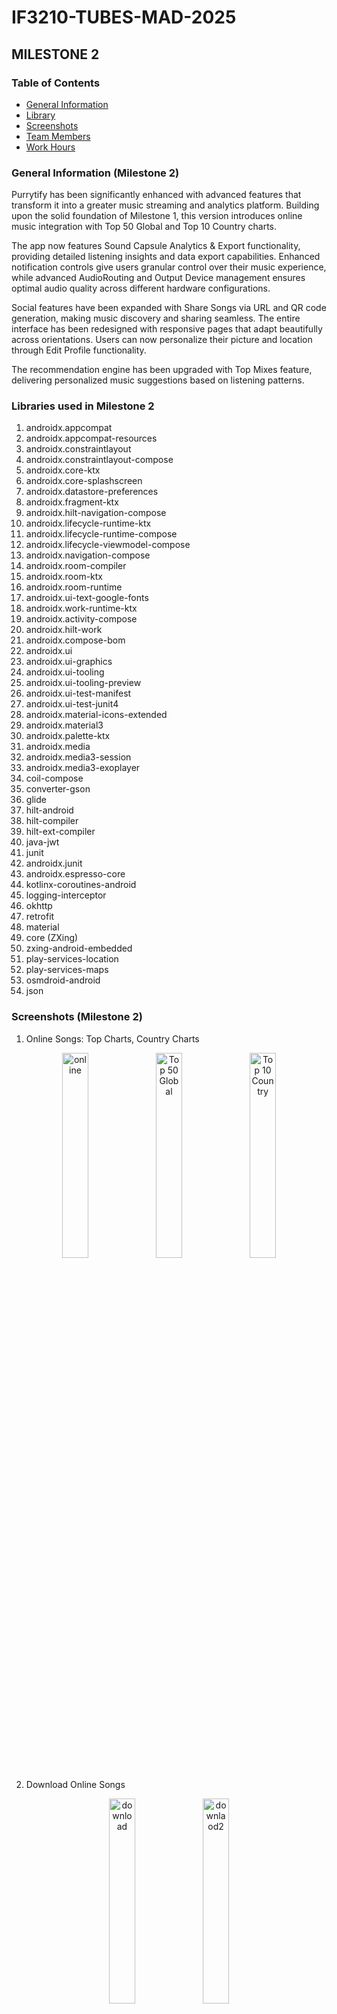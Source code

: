 # IF3210-TUBES-MAD-2025

## MILESTONE 2

### Table of Contents
- [General Information](#general-information-milestone-2)
- [Library](#libraries-used-in-milestone-2)
- [Screenshots](#screenshots-milestone-2)
- [Team Members](#team-members-milestone-2)
- [Work Hours](#work-hours-milestone-2)

### General Information (Milestone 2)
Purrytify has been significantly enhanced with advanced features that transform it into a greater music streaming and analytics platform. Building upon the solid foundation of Milestone 1, this version introduces online music integration with Top 50 Global and Top 10 Country charts.

The app now features Sound Capsule Analytics & Export functionality, providing detailed listening insights and data export capabilities. Enhanced notification controls give users granular control over their music experience, while advanced AudioRouting and Output Device management ensures optimal audio quality across different hardware configurations.

Social features have been expanded with Share Songs via URL and QR code generation, making music discovery and sharing seamless. The entire interface has been redesigned with responsive pages that adapt beautifully across orientations. Users can now personalize their picture and location through Edit Profile functionality.

The recommendation engine has been upgraded with Top Mixes feature, delivering personalized music suggestions based on listening patterns.

### Libraries used in Milestone 2
1. androidx.appcompat
2. androidx.appcompat-resources
3. androidx.constraintlayout
4. androidx.constraintlayout-compose
5. androidx.core-ktx
6. androidx.core-splashscreen
7. androidx.datastore-preferences
8. androidx.fragment-ktx
9. androidx.hilt-navigation-compose
10. androidx.lifecycle-runtime-ktx
11. androidx.lifecycle-runtime-compose
12. androidx.lifecycle-viewmodel-compose
13. androidx.navigation-compose
14. androidx.room-compiler
15. androidx.room-ktx
16. androidx.room-runtime
17. androidx.ui-text-google-fonts
18. androidx.work-runtime-ktx
19. androidx.activity-compose
20. androidx.hilt-work
21. androidx.compose-bom
22. androidx.ui
23. androidx.ui-graphics
24. androidx.ui-tooling
25. androidx.ui-tooling-preview
26. androidx.ui-test-manifest
27. androidx.ui-test-junit4
28. androidx.material-icons-extended
29. androidx.material3
30. androidx.palette-ktx
31. androidx.media
32. androidx.media3-session
33. androidx.media3-exoplayer
34. coil-compose
35. converter-gson
36. glide
37. hilt-android
38. hilt-compiler
39. hilt-ext-compiler
40. java-jwt
41. junit
42. androidx.junit
43. androidx.espresso-core
44. kotlinx-coroutines-android
45. logging-interceptor
46. okhttp
47. retrofit
48. material
49. core (ZXing)
50. zxing-android-embedded
51. play-services-location
52. play-services-maps
53. osmdroid-android
54. json

### Screenshots (Milestone 2)
1. Online Songs: Top Charts, Country Charts
<div align="center">
  <img src="screenshot/milestone2/home3.png" alt="online" width="29%"/>
  <img src="screenshot/milestone2/top50global.png" alt="Top 50 Global" width="29%"/>
  <img src="screenshot/milestone2/top10country.png" alt="Top 10 Country" width="29%"/>
</div>
<br>

2. Download Online Songs
<div align="center">
  <img src="screenshot/milestone2/download1.png" alt="download" width="29%"/>
  <img src="screenshot/milestone2/download2.png" alt="downlaod2" width="29%"/>
</div>
<br>

3. Sound Capsule Analytics & Export
<div align="center">
  <img src="screenshot/milestone2/analytics.png" alt="Sound Capsule Analytics" width="29.8%"/>
  <img src="screenshot/milestone2/export.png" alt="Export Data" width="29.8%"/>
</div>
<br>

4. Sound Capsule Analytics: Time Listened, Top Artist, Top Songs
<div align="center">
  <img src="screenshot/milestone2/time.png" alt="Sound Capsule Analytics" width="29.8%"/>
  <img src="screenshot/milestone2/topa.png" alt="Export Data" width="29.8%"/>
  <img src="screenshot/milestone2/tops.png" alt="Export Data" width="29.8%"/>
</div>
<br>

5. Notification Controls (Virtual Device, Realme Device, Lock Screen)
<div align="center">
  <img src="screenshot/milestone2/notifications.png" alt="Notification Controls" width="29%"/>
  <img src="screenshot/milestone2/notif2.jpg" alt="Notification Controls" width="29%"/>
  <img src="screenshot/milestone2/notif3.jpg" alt="Notification Controls" width="29%"/>
</div>
<br>

6. Audio Routing & Output Device:
<div align="center">
  <img src="screenshot/milestone2/audiorouting.png" alt="Audio Routing" width="30%"/>
  <img src="screenshot/milestone2/outputdevice.png" alt="Output Device" width="30%"/>
</div>
<br>

7. Social Features: Share via URL, QR Code Generation
<div align="center">
  <img src="screenshot/milestone2/share.png" alt="Share URL" width="24%"/>
  <img src="screenshot/milestone2/share2.png" alt="Share URL" width="24.8%"/>
  <img src="screenshot/milestone2/url.png" alt="Share URL" width="24%"/>
  <img src="screenshot/milestone2/qr.png" alt="QR Share" width="24%"/>
</div>
<br>

8. QR Scanner:
<div align="center">
  <img src="screenshot/milestone2/scan.png" alt="Share URL" width="24%"/>
</div>
<br>

9. Edit Profile: Picture (Gallery, Camera)
<div align="center">
  <img src="screenshot/milestone2/editprofile.png" alt="Responsive Design" width="29%"/>
  <img src="screenshot/milestone2/gallery.png" alt="Responsive Layout" width="30%"/>
  <img src="screenshot/milestone2/camera.png" alt="Edit Profile" width="29.8%"/>
</div>
<br>

10. Edit Profile: Location (Dropdown, Auto, Pinpoint)
<div align="center">
  <img src="screenshot/milestone2/auto.png" alt="Responsive Design" width="30%"/>
  <img src="screenshot/milestone2/map.png" alt="Responsive Layout" width="30%"/>
</div>
<br>

11. Responsive Design:
<div>
  <img src="screenshot/milestone2/r1.png" alt="Responsive Design" width="90%" /><br />
  <img src="screenshot/milestone2/r2.png" alt="Responsive Layout" width="90%" /><br />
  <img src="screenshot/milestone2/r3.png" alt="responsive layout" width="90%" />
  <img src="screenshot/milestone2/r4.png" alt="Responsive Design" width="90%" /><br />
  <img src="screenshot/milestone2/r5.png" alt="Responsive Layout" width="90%" /><br />
  <img src="screenshot/milestone2/r6.png" alt="responsive layout" width="90%" />
  <img src="screenshot/milestone2/r7.png" alt="Responsive Design" width="90%" /><br />
  <img src="screenshot/milestone2/r8.png" alt="Responsive Layout" width="90%" /><br />
  <img src="screenshot/milestone2/r9.png" alt="responsive layout" width="90%" />
  <img src="screenshot/milestone2/r10.png" alt="responsive layout" width="90%" />
</div>
<br>

12. Recommendation: Top Mixes
<div align="center">
  <img src="screenshot/milestone2/topmixes2.png" alt="Top Mixes" width="29%"/>
</div>

### Project Status (Milestone 2)
Project is complete with advanced features

### Team Members (Milestone 2)
| **NIM**  |           **Nama**            | **Contributions**                                             |
| :------: | :---------------------------: | ------------------------------------------------------------- |
| 13522020 | Aurelius Justin Philo Fanjaya |  Sound capsule, time listened, top songs, top artist, audio routing                                           |
| 13522074 |    Muhammad Naufal Aulia      | Notification controls, QR code scanner, edit profile, online songs UI, sound capsule UI (sound capsule, time listened, top songs, top artist page), all page responsive                                                               |
| 13522090 |        Fedrianz Dharma        |  Online Songs, Download Song, Share URL, Share QR, Recommendation                              |

### Work Hours (Milestone 2)
| **NIM**  |           **Nama**            | **Work Hours**    |
| :------: | :---------------------------: | ----------------- |
| 13522020 | Aurelius Justin Philo Fanjaya |      42         |
| 13522074 |    Muhammad Naufal Aulia      |      73         |
| 13522090 |        Fedrianz Dharma        |      50          |

---

## MILESTONE 1

### Table of Contents
- [General Information](#general-information-milestone-1)
- [Library](#libraries-used-in-milestone-1)
- [Screenshots](#screenshots-milestone-1)
- [Team Members](#team-members-milestone-1)
- [Work Hours](#work-hours-milestone-1)

### General Information (Milestone 1)
Purrytify is a feature-rich Android music player app developed to demonstrate core mobile development principles. It implements secure login with JWT-based authentication, token refresh handling, and secure local storage.

The app features a bottom navigation bar with Home, Library, and Profile sections. Home displays recently played and new songs. Library shows all songs and liked songs using RecyclerView, with instant playback support. A Mini Player persists across views, while the full Now Playing screen provides playback controls and a seekable progress bar.

Users can upload songs from external storage, with metadata auto-filled using MediaMetadataRetriever. Uploaded tracks are stored using RoomDatabase, with support for edit/delete. The Profile screen fetches user data via protected endpoints and shows listening stats.

Background services monitor token expiry and refresh when needed. The app also detects network status in real time, handling offline states gracefully with fallback UI.

### Libraries used in Milestone 1
1. androidx.appcompat
2. androidx.appcompat-resources
3. androidx.constraintlayout
4. androidx.constraintlayout-compose
5. androidx.core-ktx
6. androidx.core-splashscreen
7. androidx.datastore-preferences
8. androidx.fragment-ktx
9. androidx.hilt-navigation-compose
10. androidx.lifecycle-runtime-ktx
11. androidx.lifecycle-runtime-compose
12. androidx.lifecycle-viewmodel-compose
13. androidx.navigation-compose
14. androidx.room-compiler
15. androidx.room-ktx
16. androidx.room-runtime
17. androidx.ui-text-google-fonts
18. androidx.work-runtime-ktx
19. androidx.activity-compose
20. androidx.hilt-work
21. androidx.compose-bom
22. androidx.ui
23. androidx.ui-graphics
24. androidx.ui-tooling
25. androidx.ui-tooling-preview
26. androidx.ui-test-manifest
27. androidx.ui-test-junit4
28. androidx.material-icons-extended
29. androidx.material3
30. coil-compose
31. converter-gson
32. glide
33. hilt-android
34. hilt-compiler
35. hilt-ext-compiler
36. java-jwt
37. junit
38. androidx.junit
39. androidx.espresso-core
40. kotlinx-coroutines-android
41. logging-interceptor
42. okhttp
43. retrofit
44. material
45. androidx.media3-session
46. androidx.media3-exoplayer

### Screenshots (Milestone 1)
1. Main Pages: Login, Home Screen, Library Screen, Profile Screen
<div align="center">
  <img src="screenshot/login.png" alt="Login" width="23%"/>
  <img src="screenshot/home.png" alt="Home" width="23%"/>
  <img src="screenshot/library.png" alt="Library" width="23%"/>
  <img src="screenshot/profile.png" alt="Profile" width="23%"/>
</div>
<br>

2. Library (Liked Tab)
<div align="center">
  <img src="screenshot/liked.png" alt="Home Screen" width="29.8%"/>
</div>
<br>

3. Player, Miniplayer
<div align="center">
  <img src="screenshot/player.png" alt="player" width="24%"/>
  <img src="screenshot/miniplayer1.png" alt="miniplayer1" width="24%"/>
  <img src="screenshot/miniplayer2.png" alt="miniplayer2" width="24%"/>
  <img src="screenshot/miniplayer3.png" alt="miniplayer3" width="24%"/>
</div>
<br>

4. Add, Edit, Delete Song
<div align="center">
  <img src="screenshot/addsong.png" alt="add" width="30%"/>
  <img src="screenshot/editsong.png" alt="edit" width="29.9%"/>
  <img src="screenshot/deletesong.png" alt="delete" width="29.9%"/>
</div>
<br>

5. Network Sensing (Profile page & Popup Snackbar)
<div align="center">
  <img src="screenshot/nointernet.png" alt="network sensing" width="30%"/>
  <img src="screenshot/profilenointernet.png" alt="network sensing" width="30%"/>
  <img src="screenshot/internetrestored.png" alt="network sensing" width="30%"/>
</div>
<br>

6. Bonus: Queue, Shuffle, Repeat (One & All)
<div align="center">
  <img src="screenshot/queue.png" alt="add" width="29%"/>
  <img src="screenshot/repeatone.png" alt="edit" width="33%"/>
  <img src="screenshot/repeatall.png" alt="delete" width="32%"/>
</div>

### Project Status (Milestone 1)
Project is complete

### Team Members (Milestone 1)
| **NIM**  |           **Nama**            | **Contributions**                                             |
| :------: | :---------------------------: | ------------------------------------------------------------- |
| 13522020 | Aurelius Justin Philo Fanjaya | Library, profile integration, home integration, edit, delete song                                                              |
| 13522074 |    Muhammad Naufal Aulia      | Home page, Profile page, Navbar, Logout, Network sensing                                                               |
| 13522090 |        Fedrianz Dharma        |  Login, Set up retrofit, database, api, track view, mini player, add song, dependency injnection, repository, background service, queue, shuffle, repeat                                                             |

### Work Hours (Milestone 1)
| **NIM**  |           **Nama**            | **Work Hours**    |
| :------: | :---------------------------: | ----------------- |
| 13522020 | Aurelius Justin Philo Fanjaya |        50         |
| 13522074 |    Muhammad Naufal Aulia      |        54         |
| 13522090 |        Fedrianz Dharma        |        65        |
